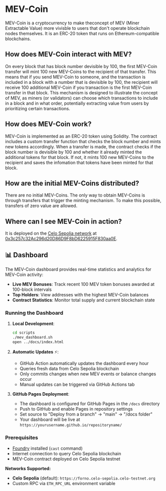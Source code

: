 # MEV-Coin

MEV-Coin is a cryptocurrency to make theconcept of MEV (Miner Extractable Value) more vivisble to users that don't operate blockchain nodes themselves. It is an ERC-20 token that runs on Ethereum-compatible blockchains.

## How does MEV-Coin interact with MEV?

On every block that has block number devisible by 100, the first MEV-Coin transfer will mint 100 new MEV-Coins to the recipient of that transfer. This means that if you send MEV-Coin to someone, and the transaction is included in a block with a number that is devisible by 100, the recipient will receive 100 additional MEV-Coin if you transaction is the first MEV-Coin transfer in that block.
This mechanism is designed to illustrate the concept of MEV, as miners (or validators) can choose which transactions to include in a block and in what order, potentially extracting value from users by prioritizing certain transactions.

## How does MEV-Coin work?

MEV-Coin is implemented as an ERC-20 token using Solidity. The contract includes a custom transfer function that checks the block number and mints new tokens accordingly. When a transfer is made, the contract checks if the block number is devisible by 100 and whether it already minted the additional tokens for that block. If not, it mints 100 new MEV-Coins to the recipient and saves the infomation that tokens have been minted for that block.

## How are the initial MEV-Coins distributed?

There are no initial MEV-Coins. The only way to obtain MEV-Coins is through transfers that trigger the minting mechanism. To make this possible, transfers of zero value are allowed.

## Where can I see MEV-Coin in action?

It is deployed on the [Celo Sepolia network](https://docs.celo.org/network/celo-sepolia) at [0x3c257c32Ac296d20D86D9F8bD6225915F830aa0E](https://celo-sepolia.blockscout.com/address/0x3c257c32Ac296d20D86D9F8bD6225915F830aa0E).

## 📊 Dashboard

The MEV-Coin dashboard provides real-time statistics and analytics for MEV-Coin activity:

- **Live MEV Bonuses**: Track recent 100 MEV token bonuses awarded at 100-block intervals
- **Top Holders**: View addresses with the highest MEV-Coin balances
- **Contract Statistics**: Monitor total supply and current blockchain state

### Running the Dashboard

1. **Local Development**:
   ```bash
   cd scripts
   ./mev_dashboard.sh
   open ../docs/index.html
   ```

2. **Automatic Updates** ⚡:
   - GitHub Action automatically updates the dashboard every hour
   - Queries fresh data from Celo Sepolia blockchain
   - Only commits changes when new MEV events or balance changes occur
   - Manual updates can be triggered via GitHub Actions tab

3. **GitHub Pages Deployment**:
   - The dashboard is configured for GitHub Pages in the `/docs` directory
   - Push to GitHub and enable Pages in repository settings
   - Set source to "Deploy from a branch" → "main" → "/docs folder"
   - Your dashboard will be live at `https://yourusername.github.io/repositoryname/`

### Prerequisites

- [Foundry](https://getfoundry.sh/) installed (`cast` command)
- Internet connection to query Celo Sepolia blockchain
- MEV-Coin contract deployed on Celo Sepolia testnet

**Networks Supported:**
- **Celo Sepolia** (default): `https://forno.celo-sepolia.celo-testnet.org`  
- Custom RPC via `ETH_RPC_URL` environment variable
